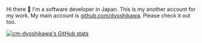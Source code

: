 Hi there 👋 I'm a software developer in Japan. This is my another account for my work. My main account is [github.com/dyoshikawa](https://github.com/dyoshikawa). Please check it out too.

[![cm-dyoshikawa's GitHub stats](https://github-readme-stats.vercel.app/api?username=cm-dyoshikawa)](https://github.com/anuraghazra/github-readme-stats)
